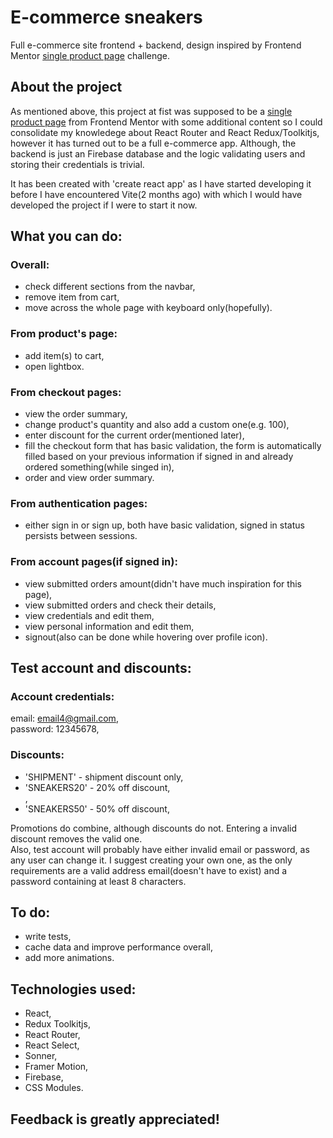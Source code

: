 # E-commerce sneakers

Full e-commerce site frontend + backend, design inspired by Frontend Mentor [single product page](https://www.frontendmentor.io/challenges/ecommerce-product-page-UPsZ9MJp6) challenge.

## About the project

As mentioned above, this project at fist was supposed to be a [single product page](https://www.frontendmentor.io/challenges/ecommerce-product-page-UPsZ9MJp6) from Frontend Mentor with some additional content so I could consolidate my knowledege about React Router and React Redux/Toolkitjs, however
it has turned out to be a full e-commerce app. Although, the backend is just an Firebase database and the logic validating users and storing their credentials is trivial.

It has been created with 'create react app' as I have started developing it before I have encountered Vite(2 months ago) with which I would have developed the project if I were to start it now.

## What you can do:

### Overall:

- check different sections from the navbar, <br>
- remove item from cart, <br>
- move across the whole page with keyboard only(hopefully).

### From product's page:

- add item(s) to cart, <br>
- open lightbox.

### From checkout pages:

- view the order summary, <br>
- change product's quantity and also add a custom one(e.g. 100), <br>
- enter discount for the current order(mentioned later), <br>
- fill the checkout form that has basic validation, the form is automatically filled based on your previous information if signed in and already ordered something(while singed in), <br>
- order and view order summary. <br>

### From authentication pages:

- either sign in or sign up, both have basic validation, signed in status persists between sessions.

### From account pages(if signed in):

- view submitted orders amount(didn't have much inspiration for this page), <br>
- view submitted orders and check their details, <br>
- view credentials and edit them, <br>
- view personal information and edit them, <br>
- signout(also can be done while hovering over profile icon).

## Test account and discounts:

### Account credentials:

email: email4@gmail.com, <br>
password: 12345678, <br>

### Discounts:

- 'SHIPMENT' - shipment discount only, <br>
- 'SNEAKERS20' - 20% off discount, <br>,
- 'SNEAKERS50' - 50% off discount, <br>

Promotions do combine, although discounts do not. Entering a invalid discount removes the valid one. <br>
Also, test account will probably have either invalid email or password, as any user can change it. I suggest creating your own one, as the only requirements are a valid address email(doesn't have to exist) and a password containing at least 8 characters.

## To do:

- write tests, <br>
- cache data and improve performance overall, <br>
- add more animations.

## Technologies used:

- React, <br>
- Redux Toolkitjs, <br>
- React Router, <br>
- React Select, <br>
- Sonner,<br>
- Framer Motion, <br>
- Firebase, <br>
- CSS Modules.

## Feedback is greatly appreciated!
